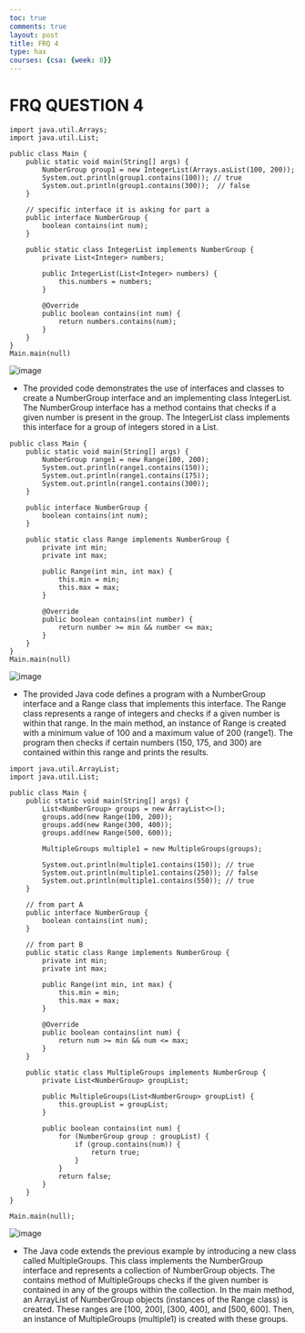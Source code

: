 ```yaml
---
toc: true
comments: true
layout: post
title: FRQ 4
type: hax
courses: {csa: {week: 8}}
---
```


# FRQ QUESTION 4
```
import java.util.Arrays;
import java.util.List;

public class Main {
    public static void main(String[] args) {
        NumberGroup group1 = new IntegerList(Arrays.asList(100, 200));
        System.out.println(group1.contains(100)); // true
        System.out.println(group1.contains(300));  // false
    }

    // specific interface it is asking for part a
    public interface NumberGroup {
        boolean contains(int num);
    }

    public static class IntegerList implements NumberGroup {
        private List<Integer> numbers;

        public IntegerList(List<Integer> numbers) {
            this.numbers = numbers;
        }

        @Override
        public boolean contains(int num) {
            return numbers.contains(num);
        }
    }
}
Main.main(null)
```
![image](https://github.com/CoolCodingPeople/place/assets/96998793/09dcaea4-3b00-48bd-9dca-ea282c047c53)
- The provided code demonstrates the use of interfaces and classes to create a NumberGroup interface and an implementing class IntegerList. The NumberGroup interface has a method contains that checks if a given number is present in the group. The IntegerList class implements this interface for a group of integers stored in a List.

```
public class Main {    
    public static void main(String[] args) {
        NumberGroup range1 = new Range(100, 200);
        System.out.println(range1.contains(150));
        System.out.println(range1.contains(175));
        System.out.println(range1.contains(300));
    }

    public interface NumberGroup {
        boolean contains(int num);
    }

    public static class Range implements NumberGroup {
        private int min;
        private int max;

        public Range(int min, int max) {
            this.min = min;
            this.max = max;
        }

        @Override
        public boolean contains(int number) {
            return number >= min && number <= max;
        }
    }
}
Main.main(null)
```
![image](https://github.com/CoolCodingPeople/place/assets/96998793/77ac05ea-6270-4080-9851-f64eb61faa9b)
- The provided Java code defines a program with a NumberGroup interface and a Range class that implements this interface. The Range class represents a range of integers and checks if a given number is within that range. In the main method, an instance of Range is created with a minimum value of 100 and a maximum value of 200 (range1). The program then checks if certain numbers (150, 175, and 300) are contained within this range and prints the results.

```
import java.util.ArrayList;
import java.util.List;

public class Main {
    public static void main(String[] args) {
        List<NumberGroup> groups = new ArrayList<>();
        groups.add(new Range(100, 200));
        groups.add(new Range(300, 400));
        groups.add(new Range(500, 600));

        MultipleGroups multiple1 = new MultipleGroups(groups);

        System.out.println(multiple1.contains(150)); // true
        System.out.println(multiple1.contains(250)); // false
        System.out.println(multiple1.contains(550)); // true
    }

    // from part A
    public interface NumberGroup {
        boolean contains(int num);
    }

    // from part B
    public static class Range implements NumberGroup {
        private int min;
        private int max;

        public Range(int min, int max) {
            this.min = min;
            this.max = max;
        }

        @Override
        public boolean contains(int num) {
            return num >= min && num <= max;
        }
    }

    public static class MultipleGroups implements NumberGroup {
        private List<NumberGroup> groupList;

        public MultipleGroups(List<NumberGroup> groupList) {
            this.groupList = groupList;
        }

        public boolean contains(int num) {
            for (NumberGroup group : groupList) {
                if (group.contains(num)) {
                    return true;
                }
            }
            return false;
        }
    }
}

Main.main(null);
```
![image](https://github.com/CoolCodingPeople/place/assets/96998793/2827f0ac-3dfb-4c38-96bb-8eef7731b9db)
- The Java code extends the previous example by introducing a new class called MultipleGroups. This class implements the NumberGroup interface and represents a collection of NumberGroup objects. The contains method of MultipleGroups checks if the given number is contained in any of the groups within the collection. In the main method, an ArrayList of NumberGroup objects (instances of the Range class) is created. These ranges are [100, 200], [300, 400], and [500, 600]. Then, an instance of MultipleGroups (multiple1) is created with these groups.